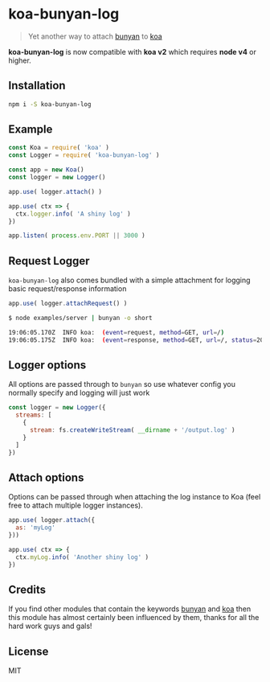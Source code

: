
# koa-bunyan-log

> Yet another way to attach [bunyan](https://github.com/trentm/node-bunyan) to [koa](https://github.com/koajs/koa)

**koa-bunyan-log** is now compatible with **koa v2** which requires **node v4** or higher.

## Installation

```sh
npm i -S koa-bunyan-log
```

## Example

```js
const Koa = require( 'koa' )
const Logger = require( 'koa-bunyan-log' )

const app = new Koa()
const logger = new Logger()

app.use( logger.attach() )

app.use( ctx => {
  ctx.logger.info( 'A shiny log' )
})

app.listen( process.env.PORT || 3000 )
```

## Request Logger

`koa-bunyan-log` also comes bundled with a simple attachment for logging basic request/response information

```js
app.use( logger.attachRequest() )
```

```sh
$ node examples/server | bunyan -o short

19:06:05.170Z  INFO koa:  (event=request, method=GET, url=/)
19:06:05.175Z  INFO koa:  (event=response, method=GET, url=/, status=200, delta=5)
```

## Logger options

All options are passed through to `bunyan` so use whatever config you normally specify and logging will just work

```js
const logger = new Logger({
  streams: [
    {
      stream: fs.createWriteStream( __dirname + '/output.log' )
    }
  ]
})
```

## Attach options

Options can be passed through when attaching the log instance to Koa (feel free to attach multiple logger instances).

```js
app.use( logger.attach({
  as: 'myLog'
}))

app.use( ctx => {
  ctx.myLog.info( 'Another shiny log' )
})
```


## Credits

If you find other modules that contain the keywords [bunyan](https://github.com/trentm/node-bunyan) and [koa](https://github.com/koajs/koa) then this module has almost certainly been influenced by them, thanks for all the hard work guys and gals!

## License

MIT
